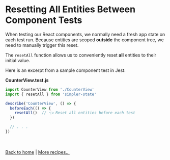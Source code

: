 # Resetting All Entities Between Component Tests

When testing our React components, we normally need a fresh app state on each test run. Because entities are scoped __outside__ the component tree, we need to manually trigger this reset.

The `resetAll` function allows us to conveniently reset __all__ entities to their initial value.

Here is an excerpt from a sample component test in Jest:

**CounterView.test.js**
```js
import CounterView from './CounterView'
import { resetAll } from 'simpler-state'

describe('CounterView', () => {
  beforeEach(() => {
    resetAll()  // 👈 Reset all entities before each test
  })

  // . . .
})
```

<br /><br />
[Back to home](index.html) | [More recipes...](recipes.html)